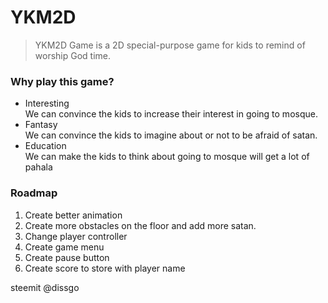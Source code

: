 # YKM2D
>YKM2D Game is a 2D special-purpose game for kids to remind of worship God time.

### Why play this game?
* Interesting<br>
We can convince the kids to increase their interest in going to mosque.
* Fantasy<br>
We can convince the kids to imagine about or not to be afraid of satan.
* Education<br>
We can make the kids to think about going to mosque will get a lot of pahala

### Roadmap
1. Create better animation
2. Create more obstacles on the floor and add more satan.
3. Change player controller
4. Create game menu
5. Create pause button
6. Create score to store with player name

steemit @dissgo
